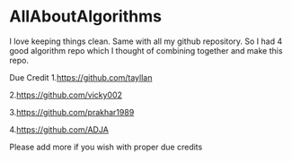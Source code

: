 # AllAboutAlgorithms

I love keeping things clean. Same with all my github repository.
So I had 4 good algorithm repo which I thought of combining
together and make this repo.

Due Credit
1.https://github.com/tayllan

2.https://github.com/vicky002

3.https://github.com/prakhar1989

4.https://github.com/ADJA

Please add more if you wish with proper due credits
